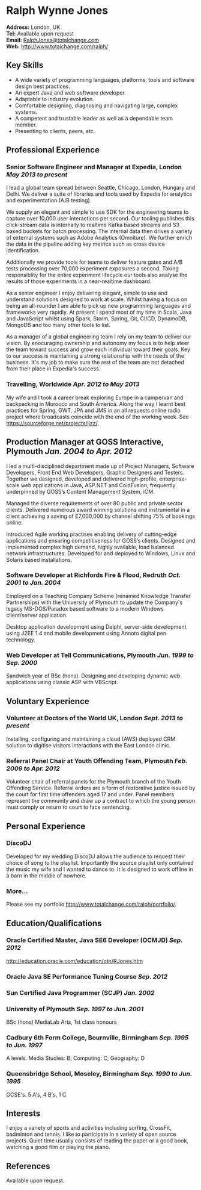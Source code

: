 # Ralph Wynne Jones

**Address:** London, UK  
**Tel:** Available upon request  
**Email:** [RalphJones@totalchange.com](mailto:RalphJones@totalchange.com)  
**Web:** <http://www.totalchange.com/ralph/>  


## Key Skills

* A wide variety of programming languages, platforms, tools and software design best practices.
* An expert Java and web software developer.
* Adaptable to industry evolution.
* Comfortable designing, diagnosing and navigating large, complex systems.
* A competent and trustable leader as well as a dependable team member.
* Presenting to clients, peers, etc.


## Professional Experience

### Senior Software Engineer and Manager at Expedia, London *May 2013 to present*

I lead a global team spread between Seattle, Chicago, London, Hungary and Delhi. We deliver a suite of libraries and
tools used by Expedia for analytics and experimentation (A/B testing).

We supply an elegant and simple to use SDK for the engineering teams to capture over 10,000 user interactions per
second. Our tooling publishes this click-stream data is internally to realtime Kafka based streams and S3 based
buckets for batch processing. The internal data then drives a variety of external systems such as Adobe Analytics
(Omniture). We further enrich the data in the pipeline adding key metrics such as cross device identification.

Additionally we provide tools for teams to deliver feature gates and A/B tests processing over 70,000 experiment
exposures a second. Taking responsiblity for the entire experiment lifecycle our tools also analyse the results of those
experiments in a near-realtime dashboard.

As a senior engineer I enjoy delivering elegant, simple to use and understand solutions designed to work at scale.
Whilst having a focus on being an all-rounder I am able to pick up new programming languages and frameworks very
rapidly. At present I spend most of my time in Scala, Java and JavaScript whilst using Spark, Storm, Spring, Git, CI/CD,
DynamoDB, MongoDB and too many other tools to list.

As a manager of a global engineering team I rely on my team to deliver our vision. By enocuraging ownership and autonomy
my focus is to help steer the team toward success and grow each individual toward their goals. Key to our success is
maintaining a strong relationship with the needs of the business. It's my job to make sure the rest of the team are not
detached from their place in Expedia's success.

### Travelling, Worldwide *Apr. 2012 to May 2013*

My wife and I took a career break exploring Europe in a campervan and backpacking in Morocco and South America. Along
the way I learnt best practices for Spring, GWT, JPA and JMS in an all requests online radio project where broadcasts
coincide with the end of the working week. See <https://sourceforge.net/projects/jizz/>.

## Production Manager at GOSS Interactive, Plymouth *Jan. 2004 to Apr. 2012*

I led a multi-disciplined department made up of Project Managers, Software Developers, Front End Web Developers, Graphic
Designers and Testers. Together we designed, developed and delivered high-profile, enterprise-scale web applications in
Java, ASP.NET and ColdFusion, frequently underpinned by GOSS’s Content Management System, iCM.

Managed the diverse requirements of over 80 public and private sector clients. Delivered numerous award winning
solutions and instrumental in a client achieving a saving of £7,000,000 by channel shifting 75% of bookings online.

Introduced Agile working practises enabling delivery of cutting-edge applications and ensuring competitiveness for
GOSS’s clients. Designed and implemented complex high demand, highly available, load balanced network infrastructures.
Developed for and deployed to Windows, Linux and Solaris based installations.

### Software Developer at Richfords Fire & Flood, Redruth *Oct. 2001 to Jan. 2004*

Employed on a Teaching Company Scheme (renamed Knowledge Transfer Partnerships) with the University of Plymouth to
update the Company's legacy MS-DOS/Paradox based software to a modern Windows client/server application.

Desktop application development using Delphi, server-side development using J2EE 1.4 and mobile development using Annoto
digital pen technology.

### Web Developer at Tell Communications, Plymouth *Jun. 1999 to Sep. 2000*

Sandwich year of BSc (hons). Designing and developing dynamic web applications using classic ASP with VBScript.

## Voluntary Experience

### Volunteer at Doctors of the World UK, London *Sept. 2013 to present*

Installing, configuring and maintaining a cloud (AWS) deployed CRM solution to digitise visitors interactions with the
East London clinic.

### Referral Panel Chair at Youth Offending Team, Plymouth *Feb. 2009 to Apr. 2012*

Volunteer chair of referral panels for the Plymouth branch of the Youth Offending Service. Referral orders are a form of
restorative justice issued by the court for first time offenders aged 17 and under. Panel members represent the
community and draw up a contract to which the young person must comply or return to court to face sentencing.


## Personal Experience

### DiscoDJ 

Developed for my wedding DiscoDJ allows the audience to request their choice of song to the playlist. Importantly the
source playlist only contained the music my wife and I wanted to dance to. It is designed to work offline in a barn in
the middle of nowhere.

### More…

Please see my portfolio <http://www.totalchange.com/ralph/portfolio/>.


## Education/Qualifications

### Oracle Certified Master, Java SE6 Developer (OCMJD) *Sep. 2012*
<http://education.oracle.com/education/otn/RJones.htm>

### Oracle Java SE Performance Tuning Course *Sep. 2012*

### Sun Certified Java Programmer (SCJP) *Jan. 2002*

### University of Plymouth *Sep. 1997 to Jun. 2001*
BSc (hons) MediaLab Arts, 1st class honours

### Cadbury 6th Form College, Bournville, Birmingham *Sep. 1995 to Jun. 1997*
A levels. Media Studies: B; Computing: C; Geography: D

### Queensbridge School, Moseley, Birmingham *Sep. 1990 to Jun. 1995*
GCSE's. 5 A's, 4 B's, 1 C.


## Interests

I enjoy a variety of sports and activities including surfing, CrossFit, badminton and tennis. I like to participate in a
variety of open source projects. Quiet time usually consists of reading the paper or a good book, watching a good film
or playing the piano.


## References

Available upon request.
